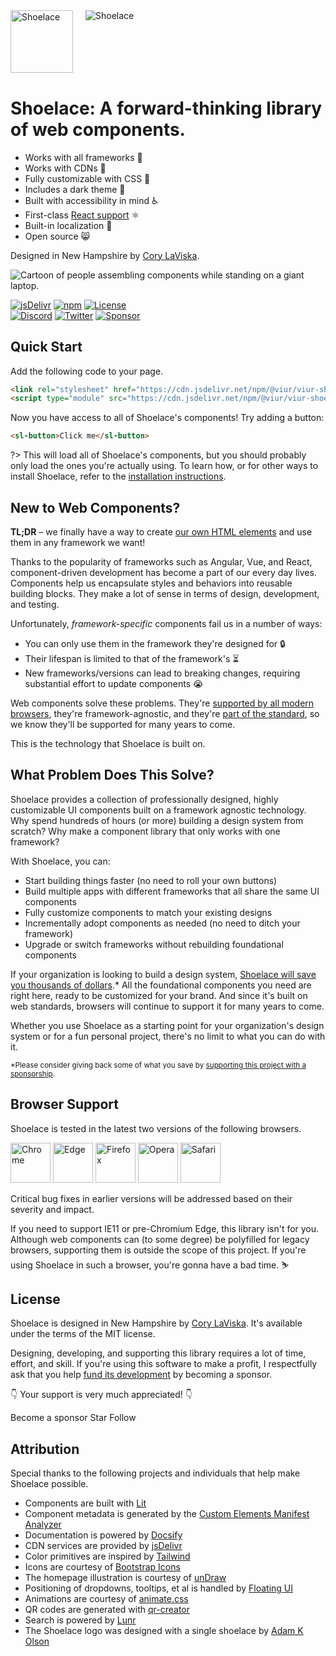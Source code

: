 <div class="splash">
<div class="splash-start">
<div style="display:flex;flex-direction: row;gap:20px;margin-bottom:40px;">
  <img style="width: 100px" class="splash-logo" src="assets/images/icon-shoelace.svg" alt="Shoelace">
  <img class="splash-logo" src="assets/images/wordmark.svg" alt="Shoelace">
</div>


# <sl-visually-hidden>Shoelace:</sl-visually-hidden> A forward-thinking library of web components.

- Works with all frameworks 🧩
- Works with CDNs 🚛
- Fully customizable with CSS 🎨
- Includes a dark theme 🌛
- Built with accessibility in mind ♿️
- First-class [React support](/frameworks/react) ⚛️
- Built-in localization 💬
- Open source 😸

Designed in New Hampshire by [Cory LaViska](https://twitter.com/claviska).

</div>
<div class="splash-end">
<img class="splash-image" src="assets/images/undraw-content-team.svg" alt="Cartoon of people assembling components while standing on a giant laptop.">
</div>
</div>

[![jsDelivr](https://data.jsdelivr.com/v1/package/npm/@shoelace-style/shoelace/badge)](https://www.jsdelivr.com/package/npm/@shoelace-style/shoelace)
[![npm](https://img.shields.io/npm/dw/@shoelace-style/shoelace?label=npm&style=flat-square)](https://www.npmjs.com/package/@shoelace-style/shoelace)
[![License](https://img.shields.io/badge/license-MIT-232323.svg?style=flat-square)](https://github.com/shoelace-style/shoelace/blob/next/LICENSE.md)<br>
[![Discord](https://img.shields.io/badge/Discord-Join%20the%20chat-5965f2.svg?style=flat-square&logo=discord&logoColor=white)](https://discord.gg/mg8f26C)
[![Twitter](https://img.shields.io/badge/Twitter-Follow-00acee.svg?style=flat-square&logo=twitter&logoColor=white)](https://twitter.com/shoelace_style)
[![Sponsor](https://img.shields.io/badge/GitHub-Code-232323.svg?style=flat-square&logo=github&logoColor=white)](https://github.com/shoelace-style/shoelace)

## Quick Start

Add the following code to your page.

```html
<link rel="stylesheet" href="https://cdn.jsdelivr.net/npm/@viur/viur-shoelace@%VERSION%/dist/themes/light.css">
<script type="module" src="https://cdn.jsdelivr.net/npm/@viur/viur-shoelace@%VERSION%/dist/shoelace.js"></script>
```

Now you have access to all of Shoelace's components! Try adding a button:

```html preview expanded
<sl-button>Click me</sl-button>
```

?> This will load all of Shoelace's components, but you should probably only load the ones you're actually using. To learn how, or for other ways to install Shoelace, refer to the [installation instructions](getting-started/installation).

## New to Web Components?

**TL;DR** – we finally have a way to create [our own HTML elements](https://html.spec.whatwg.org/multipage/custom-elements.html) and use them in any framework we want!

Thanks to the popularity of frameworks such as Angular, Vue, and React, component-driven development has become a part of our every day lives. Components help us encapsulate styles and behaviors into reusable building blocks. They make a lot of sense in terms of design, development, and testing.

Unfortunately, _framework-specific_ components fail us in a number of ways:

- You can only use them in the framework they're designed for 🔒
- Their lifespan is limited to that of the framework's ⏳
- New frameworks/versions can lead to breaking changes, requiring substantial effort to update components 😭

Web components solve these problems. They're [supported by all modern browsers](https://caniuse.com/#feat=custom-elementsv1), they're framework-agnostic, and they're [part of the standard](https://developer.mozilla.org/en-US/docs/Web/Web_Components), so we know they'll be supported for many years to come.

This is the technology that Shoelace is built on.

## What Problem Does This Solve?

Shoelace provides a collection of professionally designed, highly customizable UI components built on a framework agnostic technology. Why spend hundreds of hours (or more) building a design system from scratch? Why make a component library that only works with one framework?

With Shoelace, you can:

- Start building things faster (no need to roll your own buttons)
- Build multiple apps with different frameworks that all share the same UI components
- Fully customize components to match your existing designs
- Incrementally adopt components as needed (no need to ditch your framework)
- Upgrade or switch frameworks without rebuilding foundational components

If your organization is looking to build a design system, [Shoelace will save you thousands of dollars](https://medium.com/eightshapes-llc/and-you-thought-buttons-were-easy-26eb5b5c1871).\* All the foundational components you need are right here, ready to be customized for your brand. And since it's built on web standards, browsers will continue to support it for many years to come.

Whether you use Shoelace as a starting point for your organization's design system or for a fun personal project, there's no limit to what you can do with it.

<small>\*Please consider giving back some of what you save by [supporting this project with a sponsorship](https://github.com/sponsors/claviska).</small>

## Browser Support

Shoelace is tested in the latest two versions of the following browsers.

<img src="assets/images/chrome.png" alt="Chrome" width="64" height="64">
<img src="assets/images/edge.png" alt="Edge" width="64" height="64">
<img src="assets/images/firefox.png" alt="Firefox" width="64" height="64">
<img src="assets/images/opera.png" alt="Opera" width="64" height="64">
<img src="assets/images/safari.png" alt="Safari" width="64" height="64">

Critical bug fixes in earlier versions will be addressed based on their severity and impact.

If you need to support IE11 or pre-Chromium Edge, this library isn't for you. Although web components can (to some degree) be polyfilled for legacy browsers, supporting them is outside the scope of this project. If you're using Shoelace in such a browser, you're gonna have a bad time. ⛷

## License

Shoelace is designed in New Hampshire by [Cory LaViska](https://twitter.com/claviska). It's available under the terms of the MIT license.

Designing, developing, and supporting this library requires a lot of time, effort, and skill. If you're using this software to make a profit, I respectfully ask that you help [fund its development](https://github.com/sponsors/claviska) by becoming a sponsor.

👇 Your support is very much appreciated! 👇

<sl-button class="repo-button repo-button--sponsor" href="https://github.com/sponsors/claviska" target="_blank">
  <sl-icon slot="prefix" name="heart"></sl-icon> Become a sponsor
</sl-button>

<sl-button class="repo-button repo-button--github" href="https://github.com/shoelace-style/shoelace/stargazers" target="_blank">
  <sl-icon slot="prefix" name="github"></sl-icon> Star
</sl-button>

<sl-button class="repo-button repo-button--twitter" href="https://twitter.com/shoelace_style" target="_blank">
  <sl-icon library="bootstrap" slot="prefix" name="twitter"></sl-icon> Follow
</sl-button>

## Attribution

Special thanks to the following projects and individuals that help make Shoelace possible.

- Components are built with [Lit](https://lit.dev/)
- Component metadata is generated by the [Custom Elements Manifest Analyzer](https://github.com/open-wc/custom-elements-manifest)
- Documentation is powered by [Docsify](https://docsify.js.org/)
- CDN services are provided by [jsDelivr](https://www.jsdelivr.com/)
- Color primitives are inspired by [Tailwind](https://tailwindcss.com/)
- Icons are courtesy of [Bootstrap Icons](https://icons.getbootstrap.com/)
- The homepage illustration is courtesy of [unDraw](https://undraw.co/)
- Positioning of dropdowns, tooltips, et al is handled by [Floating UI](https://floating-ui.com/)
- Animations are courtesy of [animate.css](https://animate.style/)
- QR codes are generated with [qr-creator](https://github.com/nimiq/qr-creator)
- Search is powered by [Lunr](https://lunrjs.com/)
- The Shoelace logo was designed with a single shoelace by [Adam K Olson](https://twitter.com/adamkolson)

